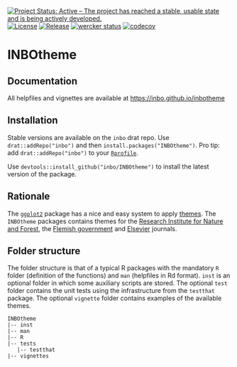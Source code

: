 [![Project Status: Active – The project has reached a stable, usable state and is being actively developed.](http://www.repostatus.org/badges/latest/active.svg)](http://www.repostatus.org/#active)
[![License](http://img.shields.io/badge/license-GPL--3-blue.svg?style=flat)](http://www.gnu.org/licenses/gpl-3.0.html)
[![Release](https://img.shields.io/github/release/qubyte/rubidium.svg)](https://github.com/inbo/inbotheme/releases)
[![wercker status](https://app.wercker.com/status/31867a7555c3d4bb6a8ba6c7c9994b27/s/master "wercker status")](https://app.wercker.com/project/byKey/31867a7555c3d4bb6a8ba6c7c9994b27)
[![codecov](https://codecov.io/gh/inbo/INBOtheme/branch/master/graph/badge.svg)](https://codecov.io/gh/inbo/INBOtheme)

# INBOtheme

## Documentation

All helpfiles and vignettes are available at https://inbo.github.io/inbotheme

## Installation

Stable versions are available on the `inbo` drat repo. Use `drat::addRepo("inbo")` and then `install.packages("INBOtheme")`. Pro tip: add `drat::addRepo("inbo")` to your [`Rprofile`](https://cran.r-project.org/doc/manuals/r-release/R-intro.html#Customizing-the-environment).

Use `devtools::install_github("inbo/INBOtheme")` to install the latest version of the package.

## Rationale

The [`ggplot2`](http://ggplot2.tidyverse.org) package has a nice and easy system to apply [themes](http://ggplot2.tidyverse.org/reference/index.html#section-themes). The `INBOtheme` packages contains themes for the [Research Institute for Nature and Forest](https://www.inbo.be), the [Flemish government](https://www.vlaanderen.be/en) and [Elsevier](https://www.elsevier.com/catalog?producttype=journal) journals.

## Folder structure

The folder structure is that of a typical R packages with the mandatory `R` folder (definition of the functions) and `man` (helpfiles in Rd format). `inst` is an optional folder in which some auxiliary scripts are stored. The optional `test` folder contains the unit tests using the infrastructure from the `testthat` package. The optional `vignette` folder contains examples of the available themes.

```
INBOtheme
|-- inst
|-- man
|-- R
|-- tests
   |-- testthat
|-- vignettes
```
